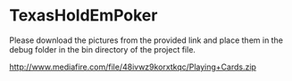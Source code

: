 # TexasHoldEmPoker

Please download the pictures from the provided link
and place them in the debug folder in the bin directory 
of the project file.

http://www.mediafire.com/file/48ivwz9korxtkqc/Playing+Cards.zip
